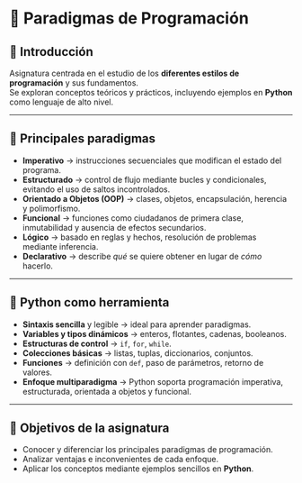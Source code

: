 # 🧩 Paradigmas de Programación

## 📌 Introducción
Asignatura centrada en el estudio de los **diferentes estilos de programación** y sus fundamentos.  
Se exploran conceptos teóricos y prácticos, incluyendo ejemplos en **Python** como lenguaje de alto nivel.

---

## 🔹 Principales paradigmas
- **Imperativo** → instrucciones secuenciales que modifican el estado del programa.
- **Estructurado** → control de flujo mediante bucles y condicionales, evitando el uso de saltos incontrolados.
- **Orientado a Objetos (OOP)** → clases, objetos, encapsulación, herencia y polimorfismo.
- **Funcional** → funciones como ciudadanos de primera clase, inmutabilidad y ausencia de efectos secundarios.
- **Lógico** → basado en reglas y hechos, resolución de problemas mediante inferencia.
- **Declarativo** → describe *qué* se quiere obtener en lugar de *cómo* hacerlo.

---

## 🔹 Python como herramienta
- **Sintaxis sencilla** y legible → ideal para aprender paradigmas.
- **Variables y tipos dinámicos** → enteros, flotantes, cadenas, booleanos.
- **Estructuras de control** → `if`, `for`, `while`.
- **Colecciones básicas** → listas, tuplas, diccionarios, conjuntos.
- **Funciones** → definición con `def`, paso de parámetros, retorno de valores.
- **Enfoque multiparadigma** → Python soporta programación imperativa, estructurada, orientada a objetos y funcional.

---

## 🎯 Objetivos de la asignatura
- Conocer y diferenciar los principales paradigmas de programación.
- Analizar ventajas e inconvenientes de cada enfoque.
- Aplicar los conceptos mediante ejemplos sencillos en **Python**.
